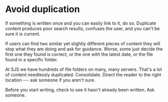 Avoid duplication
=================

If something is written once and you can easily link to it, do so.
Duplicate content produces poor search results, confuses the user, and
you can't be sure it is current.

If users can find two similar yet slightly different pieces of content they will stop what they are doing and ask for guidance. Worse, some
just decide the first one they found is correct, or the one with the
latest date, or the file found in a specific folder.

At SJS we have hundreds of file folders on many, many servers. That's a
lot of content needlessly duplicated. Consolidate. Direct
the reader to the right location --- ask someone if you aren't sure.

Before you start writing, check to see it hasn't already been written.
Ask someone.
